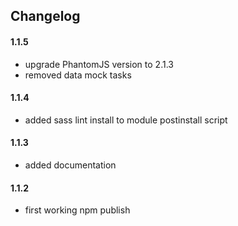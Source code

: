 
## **Changelog**

#### **1.1.5**
- upgrade PhantomJS version to 2.1.3
- removed data mock tasks

#### **1.1.4**
- added sass lint install to module postinstall script

#### **1.1.3**
- added documentation

#### **1.1.2**
- first working npm publish

